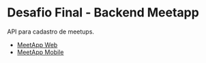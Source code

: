 # Desafio Final - Backend Meetapp

API para cadastro de meetups.

- [MeetApp Web](https://github.com/joaogabrielmp/meetapp-frontend)
- [MeetApp Mobile](https://github.com/joaogabrielmp/meetappmobile)
